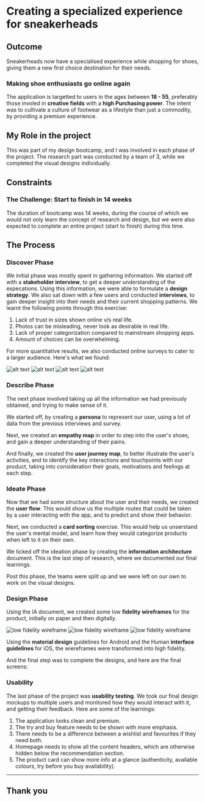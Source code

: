 # Creating a specialized experience for sneakerheads

## Outcome

Sneakerheads now have a specialised experience while shopping for shoes, giving them a new first choice destination for their needs.

### Making shoe enthusiasts go online again

The application is targetted to users in the ages between **18 - 55**, preferably those involed in **creative fields** with a **high Purchasing power**.
The intent was to cultivate a culture of footwear as a lifestyle than just a commodity, by providing a premium experience.

## My Role in the project

This was part of my design bootcamp, and I was involved in each phase of the project. The research part was conducted by a team of 3, while we completed the visual designs individually.

## Constraints

### The Challenge: Start to finish in 14 weeks

The duration of bootcamp was 14 weeks, during the course of which we would not only learn the concept of research and design, but we were also expected to complete an entire project (start to finish) during this time.

## The Process

### Discover Phase

We initial phase was mostly spent in gathering information.
We started off with a **stakeholder interview**, to get a deeper understanding of the expecations. Using this information, we were able to formulate a **design strategy**.
We also sat down with a few users and conducted **interviews**, to gain deeper insight into their needs and their current shopping patterns.
We learnt the following points through this exercise:

1. Lack of trust in sizes shown online v/s real life.
2. Photos can be misleading, never look as desirable in real life.
3. Lack of proper categorization compared to mainstream shopping apps.
4. Amount of choices can be overwhelming.

For more quantitative results, we also conducted online surveys to cater to a larger audience. Here's what we found:

![alt text](/content/cleanSneaker/survey-1.png)
![alt text](/content/cleanSneaker/survey-2.png)
![alt text](/content/cleanSneaker/survey-3.png)
![alt text](/content/cleanSneaker/survey-4.png)

### Describe Phase

The next phase involved taking up all the information we had previously obtained, and trying to make sense of it.

We started off, by creating a **persona** to represent our user, using a lot of data from the previous interviews and survey.

Next, we created an **empathy map** in order to step into the user's shoes, and gain a deeper understanding of their pains.

And finally, we created the **user journey map**, to better illustrate the user's activities, and to identify the key interactions and touchpoints with our product, taking into consideration their goals, motivations and feelings at each step.

### Ideate Phase

Now that we had some structure about the user and their needs, we created the **user flow**. This would show us the multiple routes that could be taken by a user interacting with the app, and to predict and show their behavior.

Next, we conducted a **card sorting** exercise. This would help us unserstand the user's mental model, and learn how they would categorize products when left to it on their own.

We ticked off the ideation phase by creating the **information architecture** document. This is the last step of research, where we documented our final learnings.

Post this phase, the teams were split up and we were left on our own to work on the visual designs.

### Design Phase

Using the IA document, we created some low **fidelity wireframes** for the product, initially on paper and then digitally.

![low fidelity wireframe](/content/cleanSneaker/lo-fi-2.png)
![low fidelity wireframe](/content/cleanSneaker/lo-fi-3.png)
![low fidelity wireframe](/content/cleanSneaker/lo-fi-4.png)

Using the **material design** guidelines for Android and the Human **interface guidelines** for iOS, the wiereframes were transformed into high fidelity.

And the final step was to complete the designs, and here are the final screens:

### Usability

The last phase of the project was **usability testing**.
We took our final design mockups to multiple users and monitored how they would interact with it, and getting their feedback. Here are some of the learnings:

1. The application looks clean and premium.
2. The try and buy feature needs to be shown with more emphasis.
3. There needs to be a difference between a wishlist and favourites if they need both.
4. Homepage needs to show all the content headers, which are otherwise hidden below the recommendation section.
5. The product card can show more info at a glance (authenticity, available colours, try before you buy availability).

---

## Thank you
